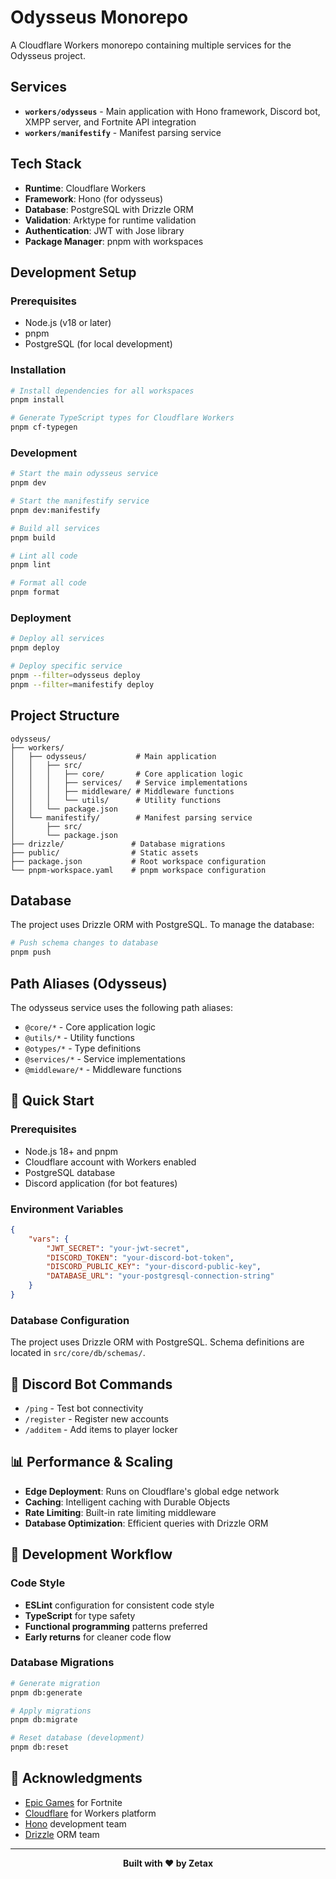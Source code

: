# Odysseus Monorepo

A Cloudflare Workers monorepo containing multiple services for the Odysseus project.

## Services

- **`workers/odysseus`** - Main application with Hono framework, Discord bot, XMPP server, and Fortnite API integration
- **`workers/manifestify`** - Manifest parsing service

## Tech Stack

- **Runtime**: Cloudflare Workers
- **Framework**: Hono (for odysseus)
- **Database**: PostgreSQL with Drizzle ORM
- **Validation**: Arktype for runtime validation
- **Authentication**: JWT with Jose library
- **Package Manager**: pnpm with workspaces

## Development Setup

### Prerequisites

- Node.js (v18 or later)
- pnpm
- PostgreSQL (for local development)

### Installation

```bash
# Install dependencies for all workspaces
pnpm install

# Generate TypeScript types for Cloudflare Workers
pnpm cf-typegen
```

### Development

```bash
# Start the main odysseus service
pnpm dev

# Start the manifestify service
pnpm dev:manifestify

# Build all services
pnpm build

# Lint all code
pnpm lint

# Format all code
pnpm format
```

### Deployment

```bash
# Deploy all services
pnpm deploy

# Deploy specific service
pnpm --filter=odysseus deploy
pnpm --filter=manifestify deploy
```

## Project Structure

```
odysseus/
├── workers/
│   ├── odysseus/           # Main application
│   │   ├── src/
│   │   │   ├── core/       # Core application logic
│   │   │   ├── services/   # Service implementations
│   │   │   ├── middleware/ # Middleware functions
│   │   │   └── utils/      # Utility functions
│   │   └── package.json
│   └── manifestify/        # Manifest parsing service
│       ├── src/
│       └── package.json
├── drizzle/               # Database migrations
├── public/                # Static assets
├── package.json           # Root workspace configuration
└── pnpm-workspace.yaml    # pnpm workspace configuration
```

## Database

The project uses Drizzle ORM with PostgreSQL. To manage the database:

```bash
# Push schema changes to database
pnpm push
```

## Path Aliases (Odysseus)

The odysseus service uses the following path aliases:

- `@core/*` - Core application logic
- `@utils/*` - Utility functions
- `@otypes/*` - Type definitions
- `@services/*` - Service implementations
- `@middleware/*` - Middleware functions

## 🚀 Quick Start

### Prerequisites

- Node.js 18+ and pnpm
- Cloudflare account with Workers enabled
- PostgreSQL database
- Discord application (for bot features)

### Environment Variables

```json
{
	"vars": {
		"JWT_SECRET": "your-jwt-secret",
		"DISCORD_TOKEN": "your-discord-bot-token",
		"DISCORD_PUBLIC_KEY": "your-discord-public-key",
		"DATABASE_URL": "your-postgresql-connection-string"
	}
}
```

### Database Configuration

The project uses Drizzle ORM with PostgreSQL. Schema definitions are located in `src/core/db/schemas/`.

## 🤖 Discord Bot Commands

- `/ping` - Test bot connectivity
- `/register` - Register new accounts
- `/additem` - Add items to player locker

## 📊 Performance & Scaling

- **Edge Deployment**: Runs on Cloudflare's global edge network
- **Caching**: Intelligent caching with Durable Objects
- **Rate Limiting**: Built-in rate limiting middleware
- **Database Optimization**: Efficient queries with Drizzle ORM

## 🔄 Development Workflow

### Code Style

- **ESLint** configuration for consistent code style
- **TypeScript** for type safety
- **Functional programming** patterns preferred
- **Early returns** for cleaner code flow

### Database Migrations

```bash
# Generate migration
pnpm db:generate

# Apply migrations
pnpm db:migrate

# Reset database (development)
pnpm db:reset
```

## 🙏 Acknowledgments

- [Epic Games](https://www.epicgames.com/) for Fortnite
- [Cloudflare](https://www.cloudflare.com/) for Workers platform
- [Hono](https://hono.dev/) development team
- [Drizzle](https://orm.drizzle.team/) ORM team

---

<p align="center">
  <strong>Built with ❤️ by Zetax</strong>
</p>
